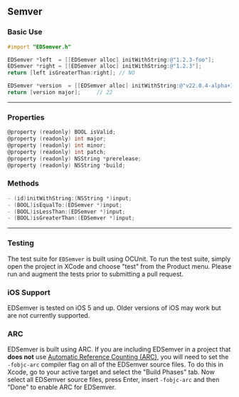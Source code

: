 ## Semver

### Basic Use
```objective-c
#import "EDSemver.h"
```

```objective-c
EDSemver *left  = [[EDSemver alloc] initWithString:@"1.2.3-foo"];
EDSemver *right = [[EDSemver alloc] initWithString:@"1.2.3"];
return [left isGreaterThan:right]; // NO
```

```objective-c
EDSemver *version  = [[EDSemver alloc] initWithString:@"v22.0.4-alpha+1234"];
return [version major];     // 22
```

---

### Properties
```objective-c
@property (readonly) BOOL isValid;
@property (readonly) int major;
@property (readonly) int minor;
@property (readonly) int patch;
@property (readonly) NSString *prerelease;
@property (readonly) NSString *build;
```

### Methods
```objective-c
- (id)initWithString:(NSString *)input;
- (BOOL)isEqualTo:(EDSemver *)input;
- (BOOL)isLessThan:(EDSemver *)input;
- (BOOL)isGreaterThan:(EDSemver *)input;
```

---

### Testing
The test suite for `EDSemver` is built using OCUnit. To run the test suite, simply open the project in XCode and choose "test" from the Product menu. Please run and augment the tests prior to submitting a pull request.

### iOS Support
EDSemver is tested on iOS 5 and up. Older versions of iOS may work but are not currently supported.

### ARC
EDSemver is built using ARC. If you are including EDSemver in a project that **does not** use [Automatic Reference Counting (ARC)](http://developer.apple.com/library/ios/#releasenotes/ObjectiveC/RN-TransitioningToARC/Introduction/Introduction.html), you will need to set the `-fobjc-arc` compiler flag on all of the EDSemver source files. To do this in Xcode, go to your active target and select the "Build Phases" tab. Now select all EDSemver source files, press Enter, insert `-fobjc-arc` and then "Done" to enable ARC for EDSemver.
